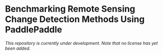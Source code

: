# Benchmarking Remote Sensing Change Detection Methods Using PaddlePaddle

*This repository is currently under development. Note that no license has yet been added.*